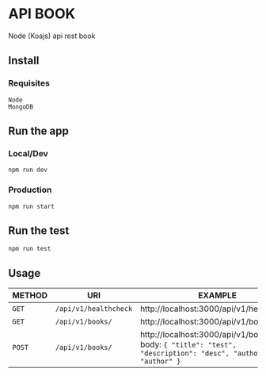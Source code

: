 # API BOOK
Node (Koajs) api rest book

## Install

### Requisites
    Node
    MongoDB

## Run the app

### Local/Dev
`npm run dev`
### Production
`npm run start`

## Run the test
`npm run test`

## Usage

| METHOD  | URI               | EXAMPLE               | 
|---------|-------------------|-----------------------|
| `GET`   | `/api/v1/healthcheck` |  http://localhost:3000/api/v1/healthcheck |
| `GET`   | `/api/v1/books/` |  http://localhost:3000/api/v1/books |
| `POST`   | `/api/v1/books/` |  http://localhost:3000/api/v1/books  -  body: `{ "title": "test", "description": "desc", "author": "author" }` | 


